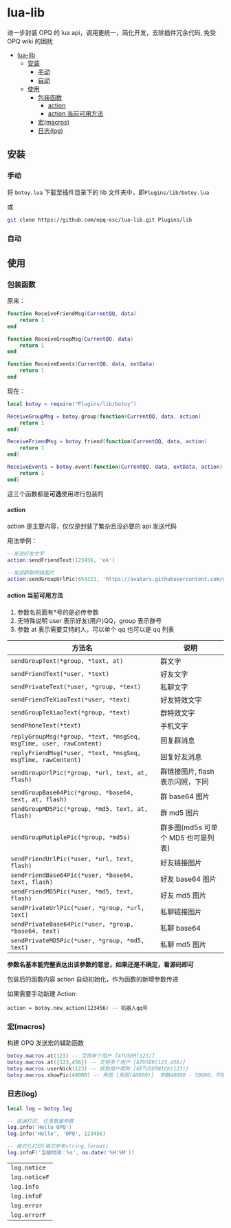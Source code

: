 # lua-lib

进一步封装 OPQ 的 lua api，调用更统一，简化开发，去除插件冗余代码, 免受 OPQ wiki 的困扰

<!--ts-->

- [lua-lib](#lua-lib)
  - [安装](#安装)
    - [手动](#手动)
    - [自动](#自动)
  - [使用](#使用)
    - [包装函数](#包装函数)
      - [action](#action)
      - [action 当前可用方法](#action-当前可用方法)
    - [宏(macros)](#宏macros)
    - [日志(log)](#日志log)

<!-- Added by: wongxy, at: Fri Jul 30 11:29:26 CST 2021 -->

<!--te-->

## 安装

### 手动

将 `botoy.lua` 下载至插件目录下的 lib 文件夹中，即`Plugins/lib/botoy.lua`

或

```bash
git clone https://github.com/opq-osc/lua-lib.git Plugins/lib
```

### 自动

## 使用

### 包装函数

原来：

```lua
function ReceiveFriendMsg(CurrentQQ, data)
	return 1
end

function ReceiveGroupMsg(CurrentQQ, data)
	return 1
end

function ReceiveEvents(CurrentQQ, data, extData)
	return 1
end
```

现在：

```lua
local botoy = require("Plugins/lib/botoy")

ReceiveGroupMsg = botoy.group(function(CurrentQQ, data, action)
	return 1
end)

ReceiveFriendMsg = botoy.friend(function(CurrentQQ, data, action)
	return 1
end)

ReceiveEvents = botoy.event(function(CurrentQQ, data, extData, action)
	return 1
end)
```

这三个函数都是**可选**使用进行包装的

#### action

action 是主要内容，仅仅是封装了繁杂且没必要的 api 发送代码

用法举例：

```lua
--发送好友文字
action:sendFriendText(123456, 'ok')

--发送群聊网络图片
action:sendGroupUrlPic(654321, 'https://avatars.githubusercontent.com/u/82746709?s=200&v=4')
```

#### action 当前可用方法

1. 参数名前面有\*号的是必传参数
2. 无特殊说明 user 表示好友(用户)QQ，group 表示群号
3. 参数 at 表示需要艾特的人，可以单个 qq 也可以是 qq 列表

| 方法名                                                             | 说明                               |
| ------------------------------------------------------------------ | ---------------------------------- |
| `sendGroupText(*group, *text, at)`                                 | 群文字                             |
| `sendFriendText(*user, *text)`                                     | 好友文字                           |
| `sendPrivateText(*user, *group, *text)`                            | 私聊文字                           |
| `sendFriendTeXiaoText(*user, *text)`                               | 好友特效文字                       |
| `sendGroupTeXiaoText(*group, *text)`                               | 群特效文字                         |
| `sendPhoneText(*text)`                                             | 手机文字                           |
| `replyGroupMsg(*group, *text, *msgSeq, msgTime, user, rawContent)` | 回复群消息                         |
| `replyFriendMsg(*user, *text, *msgSeq, msgTime, rawContent)`       | 回复好友消息                       |
| `sendGroupUrlPic(*group, *url, text, at, flash)`                   | 群链接图片, flash 表示闪照，下同   |
| `sendGroupBase64Pic(*group, *base64, text, at, flash)`             | 群 base64 图片                     |
| `sendGroupMD5Pic(*group, *md5, text, at, flash)`                   | 群 md5 图片                        |
| `sendGroupMutiplePic(*group, *md5s)`                               | 群多图(md5s 可单个 MD5 也可是列表) |
| `sendFriendUrlPic(*user, *url, text, flash)`                       | 好友链接图片                       |
| `sendFriendBase64Pic(*user, *base64, text, flash)`                 | 好友 base64 图片                   |
| `sendFriendMD5Pic(*user, *md5, text, flash)`                       | 好友 md5 图片                      |
| `sendPrivateUrlPic(*user, *group, *url, text)`                     | 私聊链接图片                       |
| `sendPrivateBase64Pic(*user, *group, *base64, text)`               | 私聊 base64                        |
| `sendPrivateMD5Pic(*user, *group, *md5, text)`                     | 私聊 md5 图片                      |

**参数名基本能完整表达出该参数的意思，如果还是不确定，看源码即可**

包装后的函数内容 action 自动初始化，作为函数的新增参数传递

如果需要手动新建 Action:

```
action = botoy.new_action(123456) -- 机器人qq号
```

### 宏(macros)

构建 OPQ 发送宏的辅助函数

```lua
botoy.macros.at(123) -- 艾特单个用户 [ATUSER(123)]
botoy.macros.at({123,456}) -- 艾特多个用户 [ATUSER(123,456)]
botoy.macros.userNick(123) -- 获取用户昵称 [GETUSERNICK(123)]
botoy.macros.showPic(40000) -- 秀图 [秀图(40000)]  参数40000 - 50000，不指定则随机返回
```

### 日志(log)

```lua
local log = botoy.log

-- 普通打印, 任意数量参数
log.info('Hello OPQ')
log.info('Hello', 'OPQ', 123456)

-- 格式化打印(格式参考string.format)
log.infoF('当前时间：%s', os.date('%H:%M'))
```

|               |
| ------------- |
| `log.notice`  |
| `log.noticeF` |
| `log.info`    |
| `log.infoF`   |
| `log.error`   |
| `log.errorF`  |
